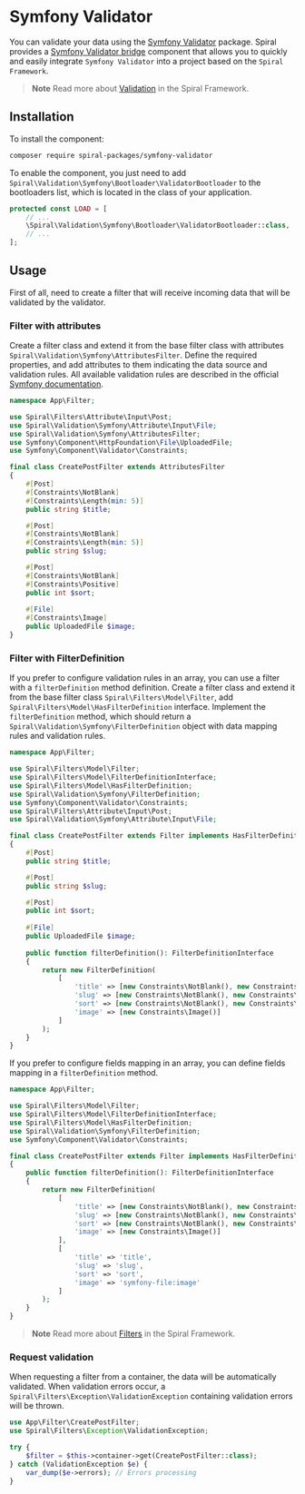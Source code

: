 # Symfony Validator

You can validate your data using the [Symfony Validator](https://github.com/symfony/validator) package.
Spiral provides a [Symfony Validator bridge](https://github.com/spiral-packages/symfony-validator) component
that allows you to quickly and easily integrate `Symfony Validator` into a project based on the `Spiral Framework`.

> **Note**
> Read more about [Validation](factory.md) in the Spiral Framework.

## Installation

To install the component:

```bash
composer require spiral-packages/symfony-validator
```

To enable the component, you just need to add `Spiral\Validation\Symfony\Bootloader\ValidatorBootloader` 
to the bootloaders list, which is located in the class of your application.

```php
protected const LOAD = [
    // ...
    \Spiral\Validation\Symfony\Bootloader\ValidatorBootloader::class,
    // ...
];
```

## Usage

First of all, need to create a filter that will receive incoming data that will be validated by the validator.

### Filter with attributes

Create a filter class and extend it from the base filter class with attributes 
`Spiral\Validation\Symfony\AttributesFilter`. Define the required properties, and add attributes to them indicating 
the data source and validation rules. All available validation rules are described in the official
[Symfony documentation](https://symfony.com/doc/6.0/validation.html#constraints).

```php
namespace App\Filter;

use Spiral\Filters\Attribute\Input\Post;
use Spiral\Validation\Symfony\Attribute\Input\File;
use Spiral\Validation\Symfony\AttributesFilter;
use Symfony\Component\HttpFoundation\File\UploadedFile;
use Symfony\Component\Validator\Constraints;

final class CreatePostFilter extends AttributesFilter
{
    #[Post]
    #[Constraints\NotBlank]
    #[Constraints\Length(min: 5)]
    public string $title;

    #[Post]
    #[Constraints\NotBlank]
    #[Constraints\Length(min: 5)]
    public string $slug;

    #[Post]
    #[Constraints\NotBlank]
    #[Constraints\Positive]
    public int $sort;
    
    #[File]
    #[Constraints\Image]
    public UploadedFile $image;
}
```

### Filter with FilterDefinition

If you prefer to configure validation rules in an array, you can use a filter with a `filterDefinition` method 
definition. Create a filter class and extend it from the base filter class `Spiral\Filters\Model\Filter`, add 
`Spiral\Filters\Model\HasFilterDefinition` interface. Implement the `filterDefinition` method, which should return 
a `Spiral\Validation\Symfony\FilterDefinition` object with data mapping rules and validation rules.

```php
namespace App\Filter;

use Spiral\Filters\Model\Filter;
use Spiral\Filters\Model\FilterDefinitionInterface;
use Spiral\Filters\Model\HasFilterDefinition;
use Spiral\Validation\Symfony\FilterDefinition;
use Symfony\Component\Validator\Constraints;
use Spiral\Filters\Attribute\Input\Post;
use Spiral\Validation\Symfony\Attribute\Input\File;

final class CreatePostFilter extends Filter implements HasFilterDefinition
{
    #[Post]
    public string $title;

    #[Post]
    public string $slug;

    #[Post]
    public int $sort;
    
    #[File]
    public UploadedFile $image;
    
    public function filterDefinition(): FilterDefinitionInterface
    {
        return new FilterDefinition(
            [
                'title' => [new Constraints\NotBlank(), new Constraints\Length(min: 5)],
                'slug' => [new Constraints\NotBlank(), new Constraints\Length(min: 5)],
                'sort' => [new Constraints\NotBlank(), new Constraints\Positive()],
                'image' => [new Constraints\Image()]
            ]
        );
    }
}
```

If you prefer to configure fields mapping in an array, you can define fields mapping in a `filterDefinition` method.

```php
namespace App\Filter;

use Spiral\Filters\Model\Filter;
use Spiral\Filters\Model\FilterDefinitionInterface;
use Spiral\Filters\Model\HasFilterDefinition;
use Spiral\Validation\Symfony\FilterDefinition;
use Symfony\Component\Validator\Constraints;

final class CreatePostFilter extends Filter implements HasFilterDefinition
{
    public function filterDefinition(): FilterDefinitionInterface
    {
        return new FilterDefinition(
            [
                'title' => [new Constraints\NotBlank(), new Constraints\Length(min: 5)],
                'slug' => [new Constraints\NotBlank(), new Constraints\Length(min: 5)],
                'sort' => [new Constraints\NotBlank(), new Constraints\Positive()],
                'image' => [new Constraints\Image()]
            ],
            [
                'title' => 'title',
                'slug' => 'slug',
                'sort' => 'sort',
                'image' => 'symfony-file:image'
            ]
        );
    }
}
```

> **Note**
> Read more about [Filters](../filters/configuration.md) in the Spiral Framework.

### Request validation

When requesting a filter from a container, the data will be automatically validated.
When validation errors occur, a `Spiral\Filters\Exception\ValidationException` containing validation errors will be thrown.

```php
use App\Filter\CreatePostFilter;
use Spiral\Filters\Exception\ValidationException;

try {
    $filter = $this->container->get(CreatePostFilter::class); 
} catch (ValidationException $e) {
    var_dump($e->errors); // Errors processing
}
```
